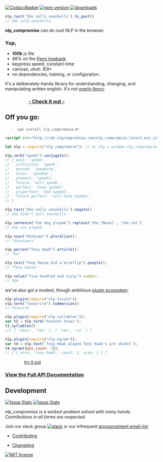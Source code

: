 [![CodacyBadge](https://api.codacy.com/project/badge/grade/82cc8ebd98b64ed199d7be6021488062)](https://www.codacy.com/app/spencerkelly86/nlp_compromise)
[![npm version](https://badge.fury.io/js/nlp_compromise.svg)](https://www.npmjs.com/package/nlp_compromise)
[![downloads](https://img.shields.io/npm/dm/nlp_compromise.svg)](https://www.npmjs.com/package/nlp_compromise)

```javascript
nlp.text('She sells seashells').to_past()
// She sold seashells
```
**nlp_compromise** can do cool NLP in the browser.

### Yup,
* **100k** js file
* 86% on the [Penn treebank](http://www.cis.upenn.edu/~treebank/)
* keypress speed, constant-time
* caniuse, uhuh. IE9+
* no dependencies, training, or configuration.

It's a deliberately-handy library for understanding, changing, and manipulating written english.
It's not [overly-fancy](https://github.com/nlp-compromise/nlp_compromise/blob/master/docs/justification.md).

### &nbsp;&nbsp;&nbsp;&nbsp;&nbsp;&nbsp;&nbsp;&nbsp;&nbsp;&nbsp;&nbsp;&nbsp;&nbsp;&nbsp;&nbsp;&nbsp;&nbsp;&nbsp;&nbsp;&nbsp;**[- Check it out - ](http://rawgit.com/nlp-compromise/website/master/demo/index.html)**

## Off you go:
> `npm install nlp_compromise`
or
```html
<script src="http://cdn.nlpcompromise.com/nlp_compromise.latest.min.js"></script>
```
```javascript
let nlp = require("nlp_compromise"); // or nlp = window.nlp_compromise

nlp.verb("speak").conjugate();
// { past: 'spoke',
//   infinitive: 'speak',
//   gerund: 'speaking',
//   actor: 'speaker',
//   present: 'speaks',
//   future: 'will speak',
//   perfect: 'have spoken',
//   pluperfect: 'had spoken',
//   future_perfect: 'will have spoken'
// }

nlp.text('She sells seashells').negate()
// She didn't sell seashells

nlp.sentence('the dog played').replace('the [Noun]', 'the cat')
// the cat played

nlp.noun("dinosaur").pluralize();
// "dinosaurs"

nlp.person("Tony Hawk").article();
// "he"

nlp.text("Tony Danza did a kickflip").people();
// "Tony Danza"

nlp.value("five hundred and sixty").number;
// 560

```

we've also got a modest, though ambitious [plugin ecosystem](https://github.com/nlp-compromise/nlp_compromise/blob/master/docs/plugins.md):
```javascript
nlp.plugin(require("nlp-locale"))
nlp.term("favourite").toAmerican()
// favorite

nlp.plugin(require("nlp-syllables"));
var t2 = nlp.term('houston texas');
t2.syllables()
//[ [ 'hous', 'ton' ], [ 'tex', 'as' ] ]

nlp.plugin(require("nlp-ngram"));
var t4 = nlp.text(`Tony Hawk played Tony Hawk's pro skater`);
t4.ngram({min_count: 2});
// [ { word: 'tony hawk', count: 2, size: 1 } ]
```

&nbsp;&nbsp;&nbsp;&nbsp;&nbsp;&nbsp;&nbsp;&nbsp;&nbsp;&nbsp;&nbsp;&nbsp;&nbsp;&nbsp;&nbsp;&nbsp;[try it out](https://tonicdev.com/spencermountain/nlpcompromise)

### [View the Full API Documentation](https://github.com/nlp-compromise/nlp_compromise/blob/master/docs/api.md)

## Development
[![Issue Stats](http://issuestats.com/github/nlp-compromise/nlp_compromise/badge/pr)](http://issuestats.com/github/nlp-compromise/nlp_compromise)
[![Issue Stats](http://issuestats.com/github/nlp-compromise/nlp_compromise/badge/issue)](http://issuestats.com/github/nlp-compromise/nlp_compromise)

*nlp_compromise is a wicked-problem solved with many hands. Contributions in all forms are respected.*

Join our slack group [![slack](https://img.shields.io/badge/slack-superscriptjs-brightgreen.svg)](http://superscriptjs.slack.com/messages/nlp_compromise/)
or our infrequent [announcement email-list](http://eepurl.com/bL9YRv)
* [Contributing](https://github.com/nlp-compromise/nlp_compromise/blob/master/contributing.md)

* [Changelog](https://github.com/nlp-compromise/nlp_compromise/blob/master/docs/changelog.md)


[![MIT license](http://img.shields.io/badge/license-MIT-brightgreen.svg)](http://opensource.org/licenses/MIT)

